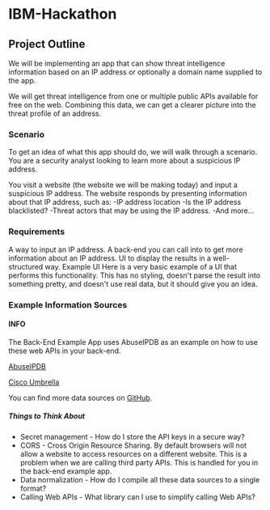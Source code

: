 # IBM-Hackathon

## Project Outline
We will be implementing an app that can show threat intelligence information based on an IP address or optionally a domain name supplied to the app.

We will get threat intelligence from one or multiple public APIs available for free on the web. Combining this data, we can get a clearer picture into the threat profile of an address.

### Scenario
To get an idea of what this app should do, we will walk through a scenario. You are a security analyst looking to learn more about a suspicious IP address.

You visit a website (the website we will be making today) and input a suspicious IP address.
The website responds by presenting information about that IP address, such as:
-IP address location
-Is the IP address blacklisted?
-Threat actors that may be using the IP address.
-And more...

### Requirements
A way to input an IP address.
A back-end you can call into to get more information about an IP address.
UI to display the results in a well-structured way.
Example UI
Here is a very basic example of a UI that performs this functionality. This has no styling, doesn't parse the result into something pretty, and doesn't use real data, but it should give you an idea.

### Example Information Sources
#### INFO
The Back-End Example App uses AbuseIPDB as an example on how to use these web APIs in your back-end.

[AbuseIPDB](https://www.abuseipdb.com/)

[Cisco Umbrella](http://s3-us-west-1.amazonaws.com/umbrella-static/index.html)

You can find more data sources on [GitHub](https://github.com/hslatman/awesome-threat-intelligence).

##### Things to Think About
- Secret management - How do I store the API keys in a secure way?
- CORS - Cross Origin Resource Sharing. By default browsers will not allow a website to access resources on a different website. This is a problem when we are calling third party APIs. This is handled for you in the back-end example app.
- Data normalization - How do I compile all these data sources to a single format?
- Calling Web APIs - What library can I use to simplify calling Web APIs?
